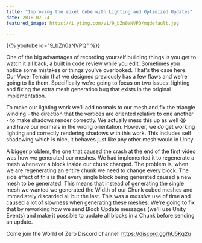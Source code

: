 ```yaml
---
title: "Improving the Voxel Cube with Lighting and Optimized Updates"
date: 2018-07-24
featured_image: https://i.ytimg.com/vi/9_bZn0aNVPQ/mqdefault.jpg

---
```


{{% youtube id="9_bZn0aNVPQ" %}}

One of the big advantages of recording yourself building things is you get to watch it all back, a built in code review while you edit. Sometimes you notice some mistakes or things you've overlooked. That's the case here. Our Voxel Terrain that we designed previously has a few flaws and we're going to fix them. Specifically we're going to focus on two issues: lighting and fixing the extra mesh generation bug that exists in the original implementation.

To make our lighting work we'll add normals to our mesh and fix the triangle winding - the direction that the vertices are oriented relative to one another - to make shadows render correctly. We actually mess this up as well 😭 and have our normals in the wrong orientation. However, we _do_ get working lighting and correctly rendering shadows with this work. This includes self shadowing which is nice, it behaves just like any other mesh would in Unity.

A bigger problem, the one that caused the crash at the end of the first video was how we generated our meshes. We had implemented it to regenerate a mesh whenever a block inside our chunk changed. The problem is, when we are regenerating an entire chunk we need to change every block. The side effect of this is that every single block being generated caused a new mesh to be generated. This means that instead of generating the single mesh we wanted we generated the Width of our Chunk cubed meshes and immediately discarded all but the last. This was a *massive* use of time and caused a lot of slowness when generating these meshes. We're going to fix that by reworking how we send Block Update messages (we'll use Unity Events) and make it possible to update all blocks in a Chunk before sending an update.

Come join the World of Zero Discord channel!  https://discord.gg/hU5Kq2u